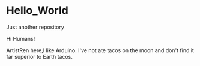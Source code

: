 # Hello_World
Just another repository

Hi Humans!

ArtistRen here,I like Arduino.
I've not ate tacos on the moon and don't find it far superior to Earth tacos.
